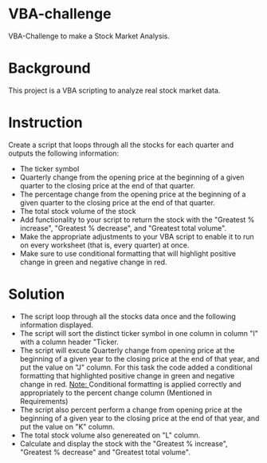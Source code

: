 # VBA-challenge
VBA-Challenge to make a Stock Market Analysis.

# Background
This project is a VBA scripting to analyze real stock market data.

# Instruction
Create a script that loops through all the stocks for each quarter and outputs the following information:

+ The ticker symbol
+ Quarterly change from the opening price at the beginning of a given quarter to the closing price at the end of that quarter.
+ The percentage change from the opening price at the beginning of a given quarter to the closing price at the end of that quarter.
+ The total stock volume of the stock
+ Add functionality to your script to return the stock with the "Greatest % increase", "Greatest % decrease", and "Greatest total volume".
+ Make the appropriate adjustments to your VBA script to enable it to run on every worksheet (that is, every quarter) at once.
+ Make sure to use conditional formatting that will highlight positive change in green and negative change in red.

# Solution

+ The script loop through all the stocks data once and the following information displayed.
+ The script will sort the distinct ticker symbol in one column in column "I" with a column header "Ticker.
+ The script will excute Quarterly change from opening price at the beginning of a given year to the closing price at the end of that year, and put the value on "J" column. For this task the code added a conditional formatting that highlighted positive change in green and negative change in red.
<u> Note: </u> Conditional formatting is applied correctly and appropriately to the percent change column (Mentioned in Requirements)
+ The script also percent perform a change from opening price at the beginning of a given year to the closing price at the end of that year, and put the value on "K" column.
+ The total stock volume also genereated on "L" column.
+ Calculate and display the stock with the "Greatest % increase", "Greatest % decrease" and "Greatest total volume".
